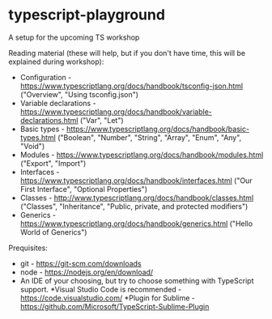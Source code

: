 # typescript-playground
A setup for the upcoming TS workshop


Reading material (these will help, but if you don't have time, this will be explained during workshop):
- Configuration - https://www.typescriptlang.org/docs/handbook/tsconfig-json.html ("Overview", "Using tsconfig.json")
- Variable declarations - https://www.typescriptlang.org/docs/handbook/variable-declarations.html ("Var", "Let")
- Basic types - https://www.typescriptlang.org/docs/handbook/basic-types.html ("Boolean", "Number", "String", "Array", "Enum", "Any", "Void")
- Modules - https://www.typescriptlang.org/docs/handbook/modules.html ("Export", "Import")
- Interfaces - https://www.typescriptlang.org/docs/handbook/interfaces.html ("Our First Interface", "Optional Properties")
- Classes - http://www.typescriptlang.org/docs/handbook/classes.html ("Classes", "Inheritance", "Public, private, and protected modifiers")
- Generics - https://www.typescriptlang.org/docs/handbook/generics.html ("Hello World of Generics")

Prequisites:
- git - https://git-scm.com/downloads
- node - https://nodejs.org/en/download/
- An IDE of your choosing, but try to choose something with TypeScript support. 
    *Visual Studio Code is recommended - https://code.visualstudio.com/
    *Plugin for Sublime - https://github.com/Microsoft/TypeScript-Sublime-Plugin


